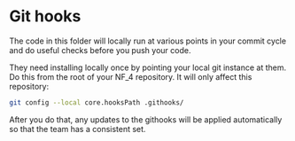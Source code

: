 # Git hooks

The code in this folder will locally run at various points in your commit cycle and do useful checks before you push your code.

They need installing locally once by pointing your local git instance at them. Do this from the root of your NF_4 repository.  It will only affect this repository:

```sh
git config --local core.hooksPath .githooks/
```

After you do that, any updates to the githooks will be applied automatically so that the team has a consistent set.